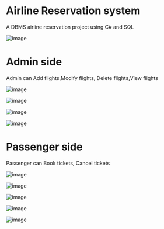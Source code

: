 

# Airline Reservation system
A DBMS airline reservation project using C# and SQL

![image](https://github.com/vk-cds/dbms-project/assets/116290488/393f5aab-81b9-44f7-a0bb-4646fef35987)

# Admin side
Admin can Add flights,Modify flights, Delete flights,View flights

![image](https://github.com/vk-cds/dbms-project/assets/116290488/4b279e52-cd95-4f7f-b8eb-aa13b2188595)

![image](https://github.com/vk-cds/dbms-project/assets/116290488/8b3c3e18-4e71-4083-a9a5-429be98be9be) 

![image](https://github.com/vk-cds/dbms-project/assets/116290488/91184c24-96ce-49f7-b11b-8702b59a9256)

![image](https://github.com/vk-cds/dbms-project/assets/116290488/e0f96050-1842-4387-89a4-754f099d38cc)


# Passenger side
Passenger can Book tickets, Cancel tickets

![image](https://github.com/vk-cds/dbms-project/assets/116290488/e0c731ba-4414-49fe-8b49-6dd31ce4b911)

![image](https://github.com/vk-cds/dbms-project/assets/116290488/38d8411a-08d3-4011-bfe1-db393da3987d)

![image](https://github.com/vk-cds/dbms-project/assets/116290488/9be96bd7-3dba-4566-9677-fb26de638334)

![image](https://github.com/vk-cds/dbms-project/assets/116290488/efd4fd1b-fc4b-424c-adfc-7ad57f84c840)


![image](https://github.com/vk-cds/dbms-project/assets/116290488/e3dc5248-7af5-4fae-9128-91f91bbf52ed)






